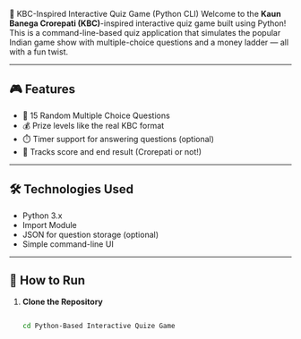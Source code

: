 🧠 KBC-Inspired Interactive Quiz Game (Python CLI)
Welcome to the **Kaun Banega Crorepati (KBC)**-inspired interactive quiz game built using Python!  
This is a command-line-based quiz application that simulates the popular Indian game show with multiple-choice questions and a money ladder — all with a fun twist.

---

## 🎮 Features

- 📝 15 Random Multiple Choice Questions  
- 💰 Prize levels like the real KBC format  
- ⏱️ Timer support for answering questions (optional)  
- 🎯 Tracks score and end result (Crorepati or not!)

---

## 🛠️ Technologies Used

- Python 3.x  
- Import Module  
- JSON for question storage (optional)  
- Simple command-line UI

---

## 🚀 How to Run

1. **Clone the Repository**
   ```bash

   cd Python-Based Interactive Quize Game
